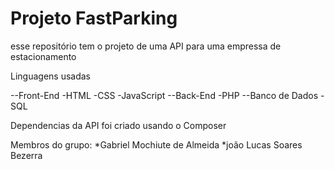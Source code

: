 # Projeto FastParking

esse repositório tem o projeto de uma API para uma empressa de estacionamento 

Linguagens usadas

--Front-End
  -HTML
  -CSS
  -JavaScript
--Back-End
  -PHP
--Banco de Dados
  -SQL

Dependencias da API foi criado usando o Composer


Membros do grupo:
  *Gabriel Mochiute de Almeida
  *joão Lucas Soares Bezerra